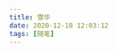 ```yaml
---
title: 雪华
date: 2020-12-18 12:03:12
tags: [随笔]
---
```


<Poem
:content="`
太阳会孤独么
在极炽的熔岩下，有多少冰屑在开花
在压抑的谷底中，有多少昆虫在飞翔
\n
天空是什么？
是有云的地方么？
那处处都是天空
\n
翱翔是什么？
是短暂的滞空？
我们所以为的自由是自由么？
苍穹之下，斑斓的思想，无论怎样，都重复着盛开与凋零
\n
孤寂的小岛上，破败的土壤中
在不知道的残垣断壁之下，我偷偷的窃喜
又一朵美丽的花儿，被我找到
\n
破碎吧，破碎吧
流行的臂膀与星辰的容颜
一刹永恒，你活在记忆的单曲循环中
每一次听你，我都仿佛看到了你
\n
融化吧，融化吧
在骄阳下，在雪地中
永恒不变的躯体，无时无刻的精神
都在消融，冰一样，雪一样
积累的，都在融化，化为虚无，化为你看过的一场景
\n
它融化了，升华了，它消失了，它无处不在，它是气，吹到肺中
它是光，折射眼里
它消失了，它与你融为一体
啊，你与天地的雪景融为一体
你与大地融为一体
\n
你疯了
\n
我听见雪，我看见音符
我遥遥的看见你白衣如雪，笑容融化了大地
和在大地上生长的我的冰
`"
/>
